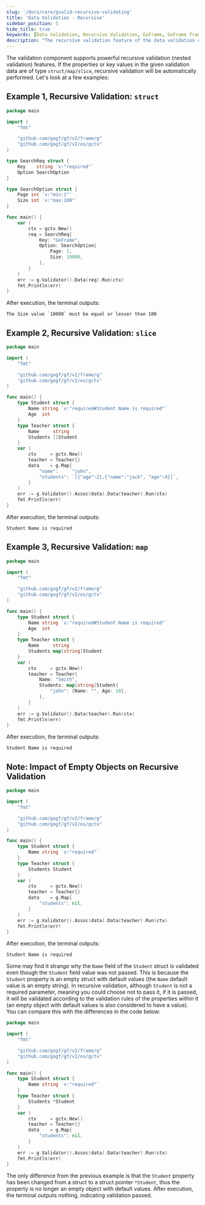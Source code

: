 ```yaml
---
slug: '/docs/core/gvalid-recursive-validating'
title: 'Data Validation - Recursive'
sidebar_position: 5
hide_title: true
keywords: [Data Validation, Recursive Validation, GoFrame, GoFrame Framework, Nested Validation, Struct Validation, Map Validation, Slice Validation, Validation Component, GoFrame Validator]
description: "The recursive validation feature of the data validation component in the GoFrame framework. Through example code, it demonstrates how to perform nested validation on struct, slice, and map types of data to achieve effective validation of complex data structures. Special note is made on handling empty objects in recursive validation, and empty objects with default values are considered passed and validated."
---
```


The validation component supports powerful recursive validation (nested validation) features. If the properties or key values in the given validation data are of type `struct/map/slice`, recursive validation will be automatically performed. Let's look at a few examples:

## Example 1, Recursive Validation: `struct`

```go
package main

import (
    "fmt"

    "github.com/gogf/gf/v2/frame/g"
    "github.com/gogf/gf/v2/os/gctx"
)

type SearchReq struct {
    Key    string `v:"required"`
    Option SearchOption
}

type SearchOption struct {
    Page int `v:"min:1"`
    Size int `v:"max:100"`
}

func main() {
    var (
        ctx = gctx.New()
        req = SearchReq{
            Key: "GoFrame",
            Option: SearchOption{
                Page: 1,
                Size: 10000,
            },
        }
    )
    err := g.Validator().Data(req).Run(ctx)
    fmt.Println(err)
}
```

After execution, the terminal outputs:

```
The Size value `10000` must be equal or lesser than 100
```

## Example 2, Recursive Validation: `slice`

```go
package main

import (
    "fmt"

    "github.com/gogf/gf/v2/frame/g"
    "github.com/gogf/gf/v2/os/gctx"
)

func main() {
    type Student struct {
        Name string `v:"required#Student Name is required"`
        Age  int
    }
    type Teacher struct {
        Name     string
        Students []Student
    }
    var (
        ctx     = gctx.New()
        teacher = Teacher{}
        data    = g.Map{
            "name":     "john",
            "students": `[{"age":2},{"name":"jack", "age":4}]`,
        }
    )
    err := g.Validator().Assoc(data).Data(teacher).Run(ctx)
    fmt.Println(err)
}
```

After execution, the terminal outputs:

```
Student Name is required
```

## Example 3, Recursive Validation: `map`

```go
package main

import (
    "fmt"

    "github.com/gogf/gf/v2/frame/g"
    "github.com/gogf/gf/v2/os/gctx"
)

func main() {
    type Student struct {
        Name string `v:"required#Student Name is required"`
        Age  int
    }
    type Teacher struct {
        Name     string
        Students map[string]Student
    }
    var (
        ctx     = gctx.New()
        teacher = Teacher{
            Name: "Smith",
            Students: map[string]Student{
                "john": {Name: "", Age: 18},
            },
        }
    )
    err := g.Validator().Data(teacher).Run(ctx)
    fmt.Println(err)
}
```

After execution, the terminal outputs:

```
Student Name is required
```

## Note: Impact of Empty Objects on Recursive Validation

```go
package main

import (
    "fmt"

    "github.com/gogf/gf/v2/frame/g"
    "github.com/gogf/gf/v2/os/gctx"
)

func main() {
    type Student struct {
        Name string `v:"required"`
    }
    type Teacher struct {
        Students Student
    }
    var (
        ctx     = gctx.New()
        teacher = Teacher{}
        data    = g.Map{
            "students": nil,
        }
    )
    err := g.Validator().Assoc(data).Data(teacher).Run(ctx)
    fmt.Println(err)
}
```

After execution, the terminal outputs:

```
Student Name is required
```

Some may find it strange why the `Name` field of the `Student` struct is validated even though the `Student` field value was not passed. This is because the `Student` property is an empty struct with default values (the `Name` default value is an empty string). In recursive validation, although `Student` is not a required parameter, meaning you could choose not to pass it, if it is passed, it will be validated according to the validation rules of the properties within it (an empty object with default values is also considered to have a value). You can compare this with the differences in the code below:

```go
package main

import (
    "fmt"

    "github.com/gogf/gf/v2/frame/g"
    "github.com/gogf/gf/v2/os/gctx"
)

func main() {
    type Student struct {
        Name string `v:"required"`
    }
    type Teacher struct {
        Students *Student
    }
    var (
        ctx     = gctx.New()
        teacher = Teacher{}
        data    = g.Map{
            "students": nil,
        }
    )
    err := g.Validator().Assoc(data).Data(teacher).Run(ctx)
    fmt.Println(err)
}
```

The only difference from the previous example is that the `Student` property has been changed from a struct to a struct pointer `*Student`, thus the property is no longer an empty object with default values. After execution, the terminal outputs nothing, indicating validation passed.